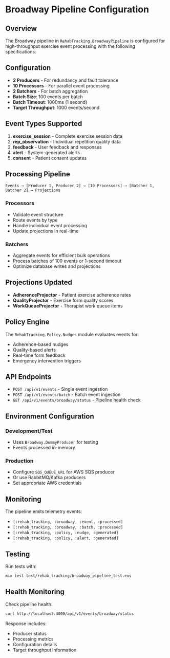 # Broadway Pipeline Configuration

## Overview

The Broadway pipeline in `RehabTracking.BroadwayPipeline` is configured for high-throughput exercise event processing with the following specifications:

## Configuration

- **2 Producers** - For redundancy and fault tolerance
- **10 Processors** - For parallel event processing 
- **2 Batchers** - For batch aggregation
- **Batch Size**: 100 events per batch
- **Batch Timeout**: 1000ms (1 second)
- **Target Throughput**: 1000 events/second

## Event Types Supported

1. **exercise_session** - Complete exercise session data
2. **rep_observation** - Individual repetition quality data
3. **feedback** - User feedback and responses
4. **alert** - System-generated alerts
5. **consent** - Patient consent updates

## Processing Pipeline

```
Events → [Producer 1, Producer 2] → [10 Processors] → [Batcher 1, Batcher 2] → Projections
```

### Processors
- Validate event structure
- Route events by type
- Handle individual event processing
- Update projections in real-time

### Batchers
- Aggregate events for efficient bulk operations
- Process batches of 100 events or 1-second timeout
- Optimize database writes and projections

## Projections Updated

- **AdherenceProjector** - Patient exercise adherence rates
- **QualityProjector** - Exercise form quality scores
- **WorkQueueProjector** - Therapist work queue items

## Policy Engine

The `RehabTracking.Policy.Nudges` module evaluates events for:

- Adherence-based nudges
- Quality-based alerts
- Real-time form feedback
- Emergency intervention triggers

## API Endpoints

- `POST /api/v1/events` - Single event ingestion
- `POST /api/v1/events/batch` - Batch event ingestion
- `GET /api/v1/events/broadway/status` - Pipeline health check

## Environment Configuration

### Development/Test
- Uses `Broadway.DummyProducer` for testing
- Events processed in-memory

### Production
- Configure `SQS_QUEUE_URL` for AWS SQS producer
- Or use RabbitMQ/Kafka producers
- Set appropriate AWS credentials

## Monitoring

The pipeline emits telemetry events:

- `[:rehab_tracking, :broadway, :event, :processed]`
- `[:rehab_tracking, :broadway, :batch, :processed]`
- `[:rehab_tracking, :policy, :nudge, :generated]`
- `[:rehab_tracking, :policy, :alert, :generated]`

## Testing

Run tests with:
```bash
mix test test/rehab_tracking/broadway_pipeline_test.exs
```

## Health Monitoring

Check pipeline health:
```bash
curl http://localhost:4000/api/v1/events/broadway/status
```

Response includes:
- Producer status
- Processing metrics
- Configuration details
- Target throughput information